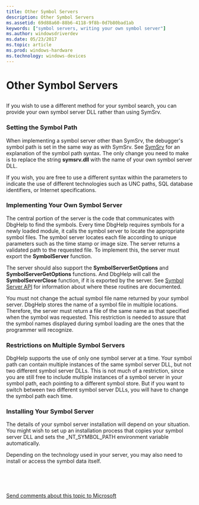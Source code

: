 ```yaml
---
title: Other Symbol Servers
description: Other Symbol Servers
ms.assetid: 69d88a60-88b6-4118-9f8b-0d7b80bad1ab
keywords: ["symbol servers, writing your own symbol server"]
ms.author: windowsdriverdev
ms.date: 05/23/2017
ms.topic: article
ms.prod: windows-hardware
ms.technology: windows-devices
---
```


# Other Symbol Servers


## <span id="ddk_using_other_symbol_servers_dbg"></span><span id="DDK_USING_OTHER_SYMBOL_SERVERS_DBG"></span>


If you wish to use a different method for your symbol search, you can provide your own symbol server DLL rather than using SymSrv.

### <span id="setting_the_symbol_path"></span><span id="SETTING_THE_SYMBOL_PATH"></span>Setting the Symbol Path

When implementing a symbol server other than SymSrv, the debugger's symbol path is set in the same way as with SymSrv. See [SymSrv](symsrv.md) for an explanation of the symbol path syntax. The only change you need to make is to replace the string **symsrv.dll** with the name of your own symbol server DLL.

If you wish, you are free to use a different syntax within the parameters to indicate the use of different technologies such as UNC paths, SQL database identifiers, or Internet specifications.

### <span id="implementing_your_own_symbol_server"></span><span id="IMPLEMENTING_YOUR_OWN_SYMBOL_SERVER"></span>Implementing Your Own Symbol Server

The central portion of the server is the code that communicates with DbgHelp to find the symbols. Every time DbgHelp requires symbols for a newly loaded module, it calls the symbol server to locate the appropriate symbol files. The symbol server locates each file according to unique parameters such as the time stamp or image size. The server returns a validated path to the requested file. To implement this, the server must export the **SymbolServer** function.

The server should also support the **SymbolServerSetOptions** and **SymbolServerGetOptions** functions. And DbgHelp will call the **SymbolServerClose** function, if it is exported by the server. See [Symbol Server API](symbol-server-api.md) for information about where these routines are documented.

You must not change the actual symbol file name returned by your symbol server. DbgHelp stores the name of a symbol file in multiple locations. Therefore, the server must return a file of the same name as that specified when the symbol was requested. This restriction is needed to assure that the symbol names displayed during symbol loading are the ones that the programmer will recognize.

### <span id="restrictions_on_multiple_symbol_servers"></span><span id="RESTRICTIONS_ON_MULTIPLE_SYMBOL_SERVERS"></span>Restrictions on Multiple Symbol Servers

DbgHelp supports the use of only one symbol server at a time. Your symbol path can contain multiple instances of the same symbol server DLL, but not two different symbol server DLLs. This is not much of a restriction, since you are still free to include multiple instances of a symbol server in your symbol path, each pointing to a different symbol store. But if you want to switch between two different symbol server DLLs, you will have to change the symbol path each time.

### <span id="installing_your_symbol_server"></span><span id="INSTALLING_YOUR_SYMBOL_SERVER"></span>Installing Your Symbol Server

The details of your symbol server installation will depend on your situation. You might wish to set up an installation process that copies your symbol server DLL and sets the \_NT\_SYMBOL\_PATH environment variable automatically.

Depending on the technology used in your server, you may also need to install or access the symbol data itself.

 

 

[Send comments about this topic to Microsoft](mailto:wsddocfb@microsoft.com?subject=Documentation%20feedback%20[debugger\debugger]:%20Other%20Symbol%20Servers%20%20RELEASE:%20%285/15/2017%29&body=%0A%0APRIVACY%20STATEMENT%0A%0AWe%20use%20your%20feedback%20to%20improve%20the%20documentation.%20We%20don't%20use%20your%20email%20address%20for%20any%20other%20purpose,%20and%20we'll%20remove%20your%20email%20address%20from%20our%20system%20after%20the%20issue%20that%20you're%20reporting%20is%20fixed.%20While%20we're%20working%20to%20fix%20this%20issue,%20we%20might%20send%20you%20an%20email%20message%20to%20ask%20for%20more%20info.%20Later,%20we%20might%20also%20send%20you%20an%20email%20message%20to%20let%20you%20know%20that%20we've%20addressed%20your%20feedback.%0A%0AFor%20more%20info%20about%20Microsoft's%20privacy%20policy,%20see%20http://privacy.microsoft.com/default.aspx. "Send comments about this topic to Microsoft")




